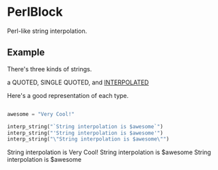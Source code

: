 <!--
 Copyright (C) 2021 Kai D. Gonzalez
 
 This program is free software: you can redistribute it and/or modify
 it under the terms of the GNU Affero General Public License as
 published by the Free Software Foundation, either version 3 of the
 License, or (at your option) any later version.
 
 This program is distributed in the hope that it will be useful,
 but WITHOUT ANY WARRANTY; without even the implied warranty of
 MERCHANTABILITY or FITNESS FOR A PARTICULAR PURPOSE.  See the
 GNU Affero General Public License for more details.
 
 You should have received a copy of the GNU Affero General Public License
 along with this program.  If not, see <http://www.gnu.org/licenses/>.
-->

# PerlBlock

Perl-like string interpolation.

## Example

There's three kinds of strings.

a QUOTED, SINGLE QUOTED, and [INTERPOLATED](http://en.wikipedia.org/wiki/String_interpolation)

Here's a good representation of each type.

```py

awesome = "Very Cool!"

interp_string("`String interpolation is $awesome`")
interp_string("'String interpolation is $awesome'")
interp_string("\"String interpolation is $awesome\"")

```

String interpolation is Very Cool!
String interpolation is $awesome
String interpolation is $awesome

```

